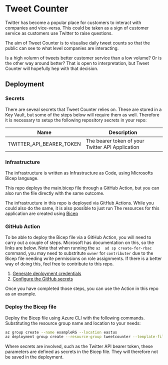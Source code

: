# Tweet Counter
Twitter has become a popular place for customers to interact with companies and vice-versa. This could be taken as a sign of customer service as customers use Twitter to raise questions.

The aim of Tweet Counter is to visualise daily tweet counts so that the public can see to what level companies are interacting.

Is a high volumn of tweets better customer service than a low volume? Or is the other way around better? That is open to interpretation, but Tweet Counter will hopefully hep with that decision.

## Deployment
### Secrets
There are seveal secrets that Tweet Counter relies on. These are stored in a Key Vault, but some of the steps below will require them as well. Therefore it is necessary to setup the following repository secrets in your repo:

| Name                     | Description                                      |
| ------------------------ | ------------------------------------------------ |
| TWITTER_API_BEARER_TOKEN | The bearer token of your Twitter API Application |

### Infrastructure
The infrastructure is written as Infrastructure as Code, using Microsofts Bicep language.

This repo deploys the main.bicep file through a GitHub Action, but you can also run the file directly with the same outcome.

The infrastructure in this repo is deployed via GitHub Actions. While you could also do the same, it is also possible to just run 
The resources for this application are created using [Bicep](https://docs.microsoft.com/en-us/azure/azure-resource-manager/bicep/overview?tabs=bicep)

### GitHub Action
To be able to deploy the Bicep file via a GitHub Action, you will need to carry out a couple of steps. Microsoft has documentation on this, so the links are below. Note that when running the `az  ad sp create-for-rbac` command, you may need to substritute `owner` for `contributer` due to the Bicep file needing write permissions on role assignments. If there is a better way of doing this, feel free to contribute to this repo.

1. [Generate deployment credentials](https://docs.microsoft.com/en-us/azure/azure-resource-manager/bicep/deploy-github-actions?tabs=userlevel%2CCLI#generate-deployment-credentials)
1. [Configure the GitHub secrets](https://docs.microsoft.com/en-us/azure/azure-resource-manager/bicep/deploy-github-actions?tabs=userlevel%2CCLI#configure-the-github-secrets)

Once you have completed those steps, you can use the Action in this repo as an example.

### Deploy the Bicep file
Deploy the Bicep file using Azure CLI with the following commands. Substituting the resource group name and location to your needs:

```bash
az group create --name exampleRG --location eastus
az deployment group create --resource-group tweetcounter --template-file main.bicep --parameters twitterApiBearerToken=AAAAAAAAAAAAAAAAAAAAAPRwgAEAAAAAKZDosHMf0PRpPtLXpjxqFJVkw2I%3DOvC55lX2xx6gsofMPeonqzH38AJOWB9O0AS5oDWAqw3lgtXiuw
```

Where secrets are involved, such as the Twitter API bearer token, these parameters are defined as secrets in the Bicep file. They will therefore not be saved in the deployment.